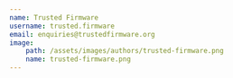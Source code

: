 ```yaml
---
name: Trusted Firmware
username: trusted.firmware
email: enquiries@trustedfirmware.org
image:
    path: /assets/images/authors/trusted-firmware.png
    name: trusted-firmware.png
---
```

